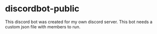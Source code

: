 # discordbot-public

This discord bot was created for my own discord server. This bot needs a custom json file with members to run.
